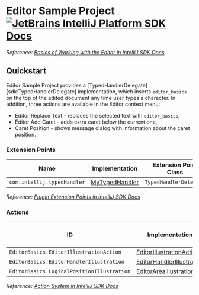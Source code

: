 # Editor Sample Project [![JetBrains IntelliJ Platform SDK Docs](https://jb.gg/badges/docs.svg)][docs]
*Reference: [Basics of Working with the Editor in IntelliJ SDK Docs][docs:editor_basics]*

## Quickstart

Editor Sample Project provides a [TypedHandlerDelegate][sdk:TypedHandlerDelegate] implementation, which inserts `editor_basics` on the top of the edited document any time user types a character.
In addition, three actions are available in the Editor context menu:

- Editor Replace Text - replaces the selected text with `editor_basics`,
- Editor Add Caret - adds extra caret below the current one,
- Caret Position - shows message dialog with information about the caret position.

### Extension Points

| Name                        | Implementation                        | Extension Point Class  |
|-----------------------------|---------------------------------------|------------------------|
| `com.intellij.typedHandler` | [MyTypedHandler][file:MyTypedHandler] | `TypedHandlerDelegate` |

*Reference: [Plugin Extension Points in IntelliJ SDK Docs][docs:ep]*

### Actions

| ID                                         | Implementation                                              | Base Action Class |
|--------------------------------------------|-------------------------------------------------------------|-------------------|
| `EditorBasics.EditorIllustrationAction`    | [EditorIllustrationAction][file:EditorIllustrationAction]   | `AnAction`        |
| `EditorBasics.EditorHandlerIllustration`   | [EditorHandlerIllustration][file:EditorHandlerIllustration] | `AnAction`        |
| `EditorBasics.LogicalPositionIllustration` | [EditorAreaIllustration][file:EditorAreaIllustration]       | `AnAction`        |

*Reference: [Action System in IntelliJ SDK Docs][docs:actions]*


[docs]: https://plugins.jetbrains.com/docs/intellij/
[docs:actions]: https://plugins.jetbrains.com/docs/intellij/basic-action-system.html
[docs:editor_basics]: https://plugins.jetbrains.com/docs/intellij/editor-basics.html
[docs:ep]: https://plugins.jetbrains.com/docs/intellij/plugin-extensions.html

[file:MyTypedHandler]: src/main/java/org/intellij/sdk/editor/MyTypedHandler.java
[file:EditorIllustrationAction]: src/main/java/org/intellij/sdk/editor/EditorIllustrationAction.java
[file:EditorHandlerIllustration]: src/main/java/org/intellij/sdk/editor/EditorHandlerIllustration.java
[file:EditorAreaIllustration]: src/main/java/org/intellij/sdk/editor/EditorAreaIllustration.java
